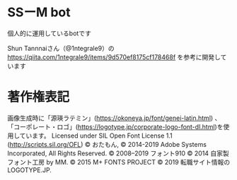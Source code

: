 # SSーM bot

個人的に運用しているbotです

Shun Tannnaiさん（@1ntegrale9）の https://qiita.com/1ntegrale9/items/9d570ef8175cf178468f を参考に開発しています

# 著作権表記

画像生成時に「源瑛ラテミン」(https://okoneya.jp/font/genei-latin.html) 、
「コーポレート・ロゴ」(https://logotype.jp/corporate-logo-font-dl.html)を使用しています。
Licensed under SIL Open Font License 1.1 (http://scripts.sil.org/OFL)
© おたもん, © 2014-2019 Adobe Systems Incorporated, All Rights Reserved. © 2008–2019  フォント910
© 2014 自家製フォント工房 by MM. © 2015 M+ FONTS PROJECT © 2019 転職サイト情報のLOGOTYPE.JP.

